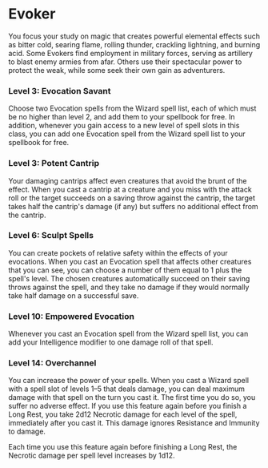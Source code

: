 # Evoker

You focus your study on magic that creates powerful elemental effects such as bitter cold, searing flame, rolling thunder, crackling lightning, and burning acid. Some Evokers find employment in military forces, serving as artillery to blast enemy armies from afar. Others use their spectacular power to protect the weak, while some seek their own gain as adventurers.

### Level 3: Evocation Savant

Choose two Evocation spells from the Wizard spell list, each of which must be no higher than level 2, and add them to your spellbook for free.
In addition, whenever you gain access to a new level of spell slots in this class, you can add one Evocation spell from the Wizard spell list to your spellbook for free.

### Level 3: Potent Cantrip

Your damaging cantrips affect even creatures that avoid the brunt of the effect. When you cast a cantrip at a creature and you miss with the attack roll or the target succeeds on a saving throw against the cantrip, the target takes half the cantrip's damage (if any) but suffers no additional effect from the cantrip.

### Level 6: Sculpt Spells

You can create pockets of relative safety within the effects of your evocations. When you cast an Evocation spell that affects other creatures that you can see, you can choose a number of them equal to 1 plus the spell's level. The chosen creatures automatically succeed on their saving throws against the spell, and they take no damage if they would normally take half damage on a successful save.
 
### Level 10: Empowered Evocation

Whenever you cast an Evocation spell from the Wizard spell list, you can add your Intelligence modifier to one damage roll of that spell.

### Level 14: Overchannel

You can increase the power of your spells. When you cast a Wizard spell with a spell slot of levels 1–5 that deals damage, you can deal maximum damage with that spell on the turn you cast it.
The first time you do so, you suffer no adverse effect. If you use this feature again before you finish a Long Rest, you take 2d12 Necrotic damage for each level of the spell, immediately after you cast it. This damage ignores Resistance and Immunity to damage.

Each time you use this feature again before finishing a Long Rest, the Necrotic damage per spell level increases by 1d12.